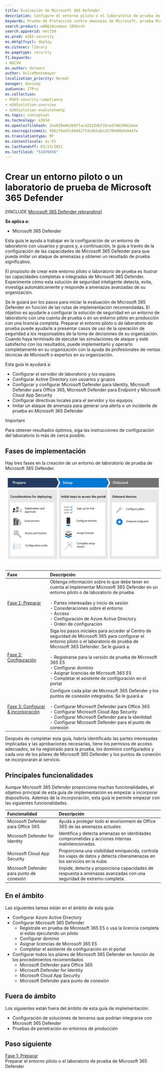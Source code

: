 ```yaml
---
title: Evaluación de Microsoft 365 Defender
description: Configure el entorno piloto o el laboratorio de prueba de Microsoft 365 Defender para probar y experimentar la solución de seguridad diseñada para proteger los dispositivos, la identidad, los datos y las aplicaciones de su organización.
keywords: Prueba de Protección contra amenazas de Microsoft, prueba Microsoft Threat Protection, evalúa Microsoft Threat Protection, Microsoft Threat Protection evaluation lab, Microsoft Threat Protection pilot, cyber security, advanced persistent threat, enterprise security, devices, identity, users, data, applications, incidents, automated investigation and remediation, advanced hunting, advanced hunting
search.product: eADQiWindows 10XVcnh
search.appverid: met150
ms.prod: m365-security
ms.mktglfcycl: deploy
ms.sitesec: library
ms.pagetype: security
f1.keywords:
- NOCSH
ms.author: dolmont
author: DulceMontemayor
localization_priority: Normal
manager: dansimp
audience: ITPro
ms.collection:
- M365-security-compliance
- m365solution-overview
- m365solution-evalutatemtp
ms.topic: conceptual
ms.technology: m365d
ms.openlocfilehash: 2ea829e0e2697facd2522dbf16ced7d620662eee
ms.sourcegitcommit: 956176ed7c8b8427fdc655abcd1709d86da9447e
ms.translationtype: MT
ms.contentlocale: es-ES
ms.lasthandoff: 03/23/2021
ms.locfileid: "51076656"
---
```

# <a name="create-a-microsoft-365-defender-trial-lab-or-pilot-environment"></a>Crear un entorno piloto o un laboratorio de prueba de Microsoft 365 Defender 

[!INCLUDE [Microsoft 365 Defender rebranding](../includes/microsoft-defender.md)]


**Se aplica a:**
- Microsoft 365 Defender


Esta guía le ayuda a trabajar en la configuración de un entorno de laboratorio con usuarios y grupos y, a continuación, le guía a través de la configuración de las capacidades de Microsoft 365 Defender para que pueda imitar un ataque de amenazas y obtener un resultado de prueba significativo. 

El propósito de crear este entorno piloto o laboratorio de prueba es ilustrar las capacidades completas e integradas de Microsoft 365 Defender. Experimente cómo esta solución de seguridad inteligente detecta, evita, investiga automáticamente y responde a amenazas avanzadas de su organización. 


Se le guiará por los pasos para iniciar la evaluación de Microsoft 365 Defender en función de las rutas de implementación recomendadas. El objetivo es ayudarle a configurar la solución de seguridad en un entorno de laboratorio con una cuenta de prueba o en un entorno piloto en producción con una licencia completa. Preparar el entorno piloto o de laboratorio de prueba puede ayudarle a presentar casos de uso de la operación de seguridad a los responsables de la toma de decisiones de su organización. Cuando haya terminado de ejecutar las simulaciones de ataque y esté satisfecho con los resultados, puede implementarlo y operarlo completamente en su organización con la ayuda de profesionales de ventas técnicas de Microsoft o expertos en su organización. 

Esta guía le ayudará a:
- Configurar el servidor de laboratorio y los equipos
- Configurar Active Directory con usuarios y grupos
- Configurar y configurar Microsoft Defender para Identity, Microsoft Defender para Office 365, Microsoft Defender para Endpoint y Microsoft Cloud App Security
- Configurar directivas locales para el servidor y los equipos
- Imitar un ataque de amenaza para generar una alerta o un incidente de prueba en Microsoft 365 Defender

>[!IMPORTANT]
>Para obtener resultados óptimos, siga las instrucciones de configuración del laboratorio lo más de cerca posible.


## <a name="deployment-phases"></a>Fases de implementación

Hay tres fases en la creación de un entorno de laboratorio de prueba de Microsoft 365 Defender.

![Fases de implementación: preparar, configurar, incorporar](../../media/evaluation-guide-phases.png)

|Fase | Descripción | 
|:-------|:-----|
|[Fase 1: Preparar](prepare-m365d-eval.md)| Obtenga información sobre lo que debe tener en cuenta al implementar Microsoft 365 Defender en un entorno piloto o de laboratorio de prueba: <br><br>- Partes interesadas y inicio de sesión <br> - Consideraciones sobre el entorno <br>- Access <br>- Configuración de Azure Active Directory <br> - Orden de configuración
|[Fase 2: Configuración](setup-m365deval.md)|  Siga los pasos iniciales para acceder al Centro de seguridad de Microsoft 365 para configurar el entorno piloto o el laboratorio de prueba de Microsoft 365 Defender. Se le guiará a:<br><br>- Registrarse para la versión de prueba de Microsoft 365 E5 <br>  - Configurar dominio<br>- Asignar licencias de Microsoft 365 E5<br>- Completar el asistente de configuración en el portal|
|[Fase 3: Configurar & incorporación](config-m365d-eval.md) | Configure cada pilar de Microsoft 365 Defender y los puntos de conexión integrados. Se le guiará a:<br><br>- Configurar Microsoft Defender para Office 365<br>- Configurar Microsoft Cloud App Security<br>- Configurar Microsoft Defender para la identidad<br>- Configurar Microsoft Defender para el punto de conexión


Después de completar esta guía, habría identificado las partes interesadas implicadas y las aprobaciones necesarias, tiene los permisos de acceso adecuados, se ha registrado para la prueba, los dominios configurados y cada uno de los pilares de Microsoft 365 Defender y los puntos de conexión se incorporarán al servicio.

## <a name="key-capabilities"></a>Principales funcionalidades

Aunque Microsoft 365 Defender proporciona muchas funcionalidades, el objetivo principal de esta guía de implementación es empezar a incorporar dispositivos. Además de la incorporación, esta guía le permite empezar con las siguientes funcionalidades.


Funcionalidad | Descripción 
:---|:---
Microsoft Defender para Office 365 | Ayuda a proteger todo el envrionment de Office 365 de las amenazas actuales
Microsoft Defender for Identity | Identifica y detecta amenazas en identidades comprometidas y acciones internas malintencionadas.
Microsoft Cloud App Security | Proporciona una visibilidad enriquecida, controla los viajes de datos y detecta ciberamenazas en los servicios en la nube.
Microsoft Defender para punto de conexión | Impide, detecta y proporciona capacidades de respuesta a amenazas avanzadas con una seguridad de extremo completa.


## <a name="in-scope"></a>En el ámbito

Las siguientes tareas están en el ámbito de esta guía:
-   Configurar Azure Active Directory
-   Configurar Microsoft 365 Defender
    -   Regístrate en prueba de Microsoft 365 E5 o usa la licencia completa si estás ejecutando un piloto
    -   Configurar dominio
    -   Asignar licencias de Microsoft 365 E5
    -   Completar el asistente de configuración en el portal
-   Configurar todos los pilares de Microsoft 365 Defender en función de los procedimientos recomendados
    -   Microsoft Defender para Office 365
    -   Microsoft Defender for Identity
    -   Microsoft Cloud App Security
    -   Microsoft Defender para punto de conexión

## <a name="out-of-scope"></a>Fuera de ámbito

Los siguientes están fuera del ámbito de esta guía de implementación:

-   Configuración de soluciones de terceros que podrían integrarse con Microsoft 365 Defender
-   Pruebas de penetración en entornos de producción

## <a name="next-step"></a>Paso siguiente
[Fase 1: Preparar](prepare-m365d-eval.md) 
<br> Preparar el entorno piloto o el laboratorio de prueba de Microsoft 365 Defender
